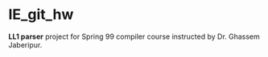 # IE_git_hw
**LL1 parser** project for Spring 99 compiler course instructed by Dr. Ghassem Jaberipur.
